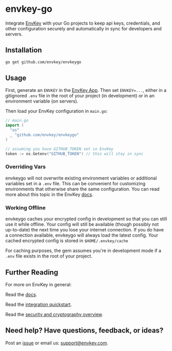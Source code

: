 # envkey-go

Integrate [EnvKey](https://www.envkey.com) with your Go projects to keep api keys, credentials, and other configuration securely and automatically in sync for developers and servers.

## Installation

```bash
go get github.com/envkey/envkeygo
```

## Usage

First, generate an `ENVKEY` in the [EnvKey App](https://github.com/envkey/envkey-app). Then set `ENVKEY=...`, either in a gitignored `.env` file in the root of your project (in development) or in an environment variable (on servers).

Then load your EnvKey configuration in `main.go`:

```go
// main.go
import (
  "os"
  _ "github.com/envkey/envkeygo"
)

// assuming you have GITHUB_TOKEN set in EnvKey
token := os.Getenv("GITHUB_TOKEN") // this will stay in sync
```

### Overriding Vars

envkeygo will not overwrite existing environment variables or additional variables set in a `.env` file. This can be convenient for customizing environments that otherwise share the same configuration. You can read more about this topic in the EnvKey [docs](https://docs.envkey.com/overriding-envkey-variables.html).

### Working Offline

envkeygo caches your encrypted config in development so that you can still use it while offline. Your config will still be available (though possibly not up-to-date) the next time you lose your internet connection. If you do have a connection available, envkeygo will always load the latest config. Your cached encrypted config is stored in `$HOME/.envkey/cache`

For caching purposes, the gem assumes you're in development mode if a `.env` file exists in the root of your project.

## Further Reading

For more on EnvKey in general:

Read the [docs](https://docs.envkey.com).

Read the [integration quickstart](https://docs.envkey.com/integration-quickstart.html).

Read the [security and cryptography overview](https://security.envkey.com).

## Need help? Have questions, feedback, or ideas?

Post an [issue](https://github.com/envkey/envkeygo/issues) or email us: [support@envkey.com](mailto:support@envkey.com).



